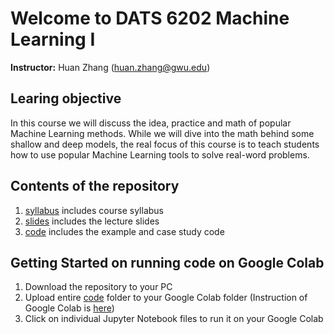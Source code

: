 # Welcome to DATS 6202 Machine Learning I

**Instructor:** Huan Zhang (huan.zhang@gwu.edu)

## Learing objective
In this course we will discuss the idea, practice and math of popular Machine Learning methods. While we will dive into the math behind some shallow and deep models, the real focus of
this course is to teach students how to use popular Machine Learning tools to solve real-word problems.

## Contents of the repository
1. [syllabus](syllabus/) includes course syllabus
2. [slides](slides/) includes the lecture slides
3. [code](code/) includes the example and case study code

## Getting Started on running code on Google Colab
1. Download the repository to your PC
2. Upload entire [code](code/) folder to your Google Colab folder (Instruction of Google Colab is [here](code/google_colab_instruction/))
3. Click on individual Jupyter Notebook files to run it on your Google Colab
